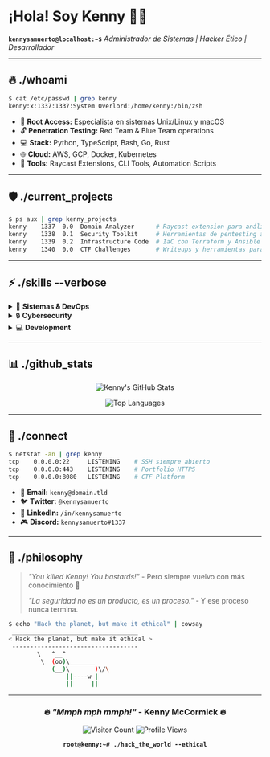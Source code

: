 # ¡Hola! Soy Kenny 🧡💀


**`kennysamuerto@localhost:~$`** *Administrador de Sistemas | Hacker Ético | Desarrollador*

---

## 🔥 ./whoami

```bash
$ cat /etc/passwd | grep kenny
kenny:x:1337:1337:System Overlord:/home/kenny:/bin/zsh
```

- 🎯 **Root Access:** Especialista en sistemas Unix/Linux y macOS
- 🔓 **Penetration Testing:** Red Team & Blue Team operations
- 💻 **Stack:** Python, TypeScript, Bash, Go, Rust
- 🌐 **Cloud:** AWS, GCP, Docker, Kubernetes
- 🔧 **Tools:** Raycast Extensions, CLI Tools, Automation Scripts

---

## 🛡️ ./current_projects

```bash
$ ps aux | grep kenny_projects
kenny    1337  0.0  Domain Analyzer      # Raycast extension para análisis completo de dominios
kenny    1338  0.1  Security Toolkit     # Herramientas de pentesting automatizadas  
kenny    1339  0.2  Infrastructure Code  # IaC con Terraform y Ansible
kenny    1340  0.0  CTF Challenges       # Writeups y herramientas para CTFs
```

---

## ⚡ ./skills --verbose

<details>
<summary>🐧 <strong>Sistemas & DevOps</strong></summary>

```yaml
Operating_Systems:
  - name: "Linux"
    expertise: "Advanced"
    distros: ["Ubuntu", "CentOS", "Kali", "Arch"]
  - name: "macOS" 
    expertise: "Advanced"
    focus: "Development & Security"
  - name: "Windows"
    expertise: "Intermediate"
    focus: "AD & Security"

Infrastructure:
  - Docker & Kubernetes
  - AWS/GCP Cloud Architecture  
  - Terraform & Ansible
  - CI/CD Pipelines
  - Monitoring (Prometheus, Grafana)
```
</details>

<details>
<summary>🔒 <strong>Cybersecurity</strong></summary>

```yaml
Offensive_Security:
  - Penetration Testing
  - Web Application Security
  - Network Security Assessment
  - Social Engineering
  - OSINT Gathering

Defensive_Security:
  - Incident Response
  - Log Analysis (SIEM)
  - Threat Hunting
  - Vulnerability Management
  - Security Automation
```
</details>

<details>
<summary>💻 <strong>Development</strong></summary>

```yaml
Languages:
  - Python: "⭐⭐⭐⭐⭐"
  - TypeScript/JavaScript: "⭐⭐⭐⭐⭐"
  - Bash/Zsh: "⭐⭐⭐⭐⭐"
  - Go: "⭐⭐⭐⭐"
  - Rust: "⭐⭐⭐"

Frameworks:
  - React/Next.js
  - FastAPI/Flask
  - Express.js
  - Raycast Extensions
```
</details>

---

## 📊 ./github_stats

<div align="center">

![Kenny's GitHub Stats](https://github-readme-stats.vercel.app/api?username=kennysamuerto&show_icons=true&theme=dark&hide_border=true&bg_color=0d1117&title_color=f39c12&icon_color=f39c12&text_color=ffffff)

![Top Languages](https://github-readme-stats.vercel.app/api/top-langs/?username=kennysamuerto&layout=compact&theme=dark&hide_border=true&bg_color=0d1117&title_color=f39c12&text_color=ffffff)

</div>

---

## 🔗 ./connect

```bash
$ netstat -an | grep kenny
tcp    0.0.0.0:22     LISTENING    # SSH siempre abierto
tcp    0.0.0.0:443    LISTENING    # Portfolio HTTPS
tcp    0.0.0.0:8080   LISTENING    # CTF Platform
```

- 📧 **Email:** `kenny@domain.tld`
- 🐦 **Twitter:** `@kennysamuerto`
- 💼 **LinkedIn:** `/in/kennysamuerto`
- 🎮 **Discord:** `kennysamuerto#1337`

---

## 💭 ./philosophy

> *"You killed Kenny! You bastards!"* - Pero siempre vuelvo con más conocimiento 🧡
> 
> *"La seguridad no es un producto, es un proceso."* - Y ese proceso nunca termina.

```bash
$ echo "Hack the planet, but make it ethical" | cowsay
 ___________________________________
< Hack the planet, but make it ethical >
 -----------------------------------
        \   ^__^
         \  (oo)\_______
            (__)\       )\/\
                ||----w |
                ||     ||
```

---

<div align="center">
  
### 🔥 *"Mmph mph mmph!"* - Kenny McCormick 🔥

![Visitor Count](https://visitor-badge.laobi.icu/badge?page_id=kennysamuerto.kennysamuerto)
![Profile Views](https://komarev.com/ghpvc/?username=kennysamuerto&color=orange&style=flat)

**`root@kenny:~# ./hack_the_world --ethical`**

</div> 
